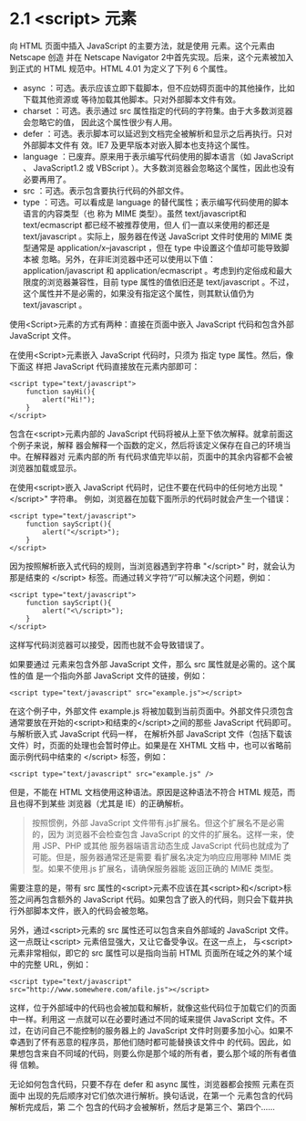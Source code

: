 # 2.1 &lt;script&gt; 元素

向 HTML 页面中插入 JavaScript 的主要方法，就是使用  元素。这个元素由 Netscape 创造 并在 Netscape Navigator 2中首先实现。后来，这个元素被加入到正式的 HTML 规范中。HTML 4.01 为定义了下列 6 个属性。 

* async ：可选。表示应该立即下载脚本，但不应妨碍页面中的其他操作，比如下载其他资源或 等待加载其他脚本。只对外部脚本文件有效。 
* charset ：可选。表示通过 src 属性指定的代码的字符集。由于大多数浏览器会忽略它的值， 因此这个属性很少有人用。 
* defer ：可选。表示脚本可以延迟到文档完全被解析和显示之后再执行。只对外部脚本文件有 效。IE7 及更早版本对嵌入脚本也支持这个属性。 
* language ：已废弃。原来用于表示编写代码使用的脚本语言（如 JavaScript 、 JavaScript1.2 或 VBScript ）。大多数浏览器会忽略这个属性，因此也没有必要再用了。 
* src ：可选。表示包含要执行代码的外部文件。 
* type ：可选。可以看成是 language 的替代属性；表示编写代码使用的脚本语言的内容类型（也 称为 MIME 类型）。虽然 text/javascript和text/ecmascript 都已经不被推荐使用，但人 们一直以来使用的都还是 text/javascript 。实际上，服务器在传送 JavaScript 文件时使用的 MIME 类型通常是 application/x–javascript ，但在 type 中设置这个值却可能导致脚本被 忽略。另外，在非IE浏览器中还可以使用以下值： application/javascript 和 application/ecmascript 。考虑到约定俗成和最大限度的浏览器兼容性，目前 type 属性的值依旧还是 text/javascript 。不过，这个属性并不是必需的，如果没有指定这个属性，则其默认值仍为 text/javascript 。

使用&lt;Script&gt;元素的方式有两种：直接在页面中嵌入 JavaScript 代码和包含外部 JavaScript 文件。 

在使用&lt;Script&gt;元素嵌入 JavaScript 代码时，只须为  指定 type 属性。然后，像下面这 样把 JavaScript 代码直接放在元素内部即可：

```text
<script type="text/javascript">
    function sayHi(){
        alert("Hi!");
    }
</script>
```

包含在&lt;script&gt;元素内部的 JavaScript 代码将被从上至下依次解释。就拿前面这个例子来说，解释 器会解释一个函数的定义，然后将该定义保存在自己的环境当中。在解释器对  元素内部的所 有代码求值完毕以前，页面中的其余内容都不会被浏览器加载或显示。

在使用&lt;script&gt;嵌入 JavaScript 代码时，记住不要在代码中的任何地方出现 "&lt;/script&gt;" 字符串。 例如，浏览器在加载下面所示的代码时就会产生一个错误：

```text
<script type="text/javascript">
    function sayScript(){
        alert("</script>");
    }
</script>
```

因为按照解析嵌入式代码的规则，当浏览器遇到字符串 "&lt;/script&gt;" 时，就会认为那是结束的 &lt;/script&gt; 标签。而通过转义字符“/”可以解决这个问题，例如：

```text
<script type="text/javascript">
    function sayScript(){
        alert("<\/script>");
    }
</script>
```

这样写代码浏览器可以接受，因而也就不会导致错误了。

 如果要通过  元素来包含外部 JavaScript 文件，那么 src 属性就是必需的。这个属性的值 是一个指向外部 JavaScript 文件的链接，例如：

```text
<script type="text/javascript" src="example.js"></script>
```

在这个例子中，外部文件 example.js 将被加载到当前页面中。外部文件只须包含通常要放在开始的&lt;script&gt;和结束的&lt;/script&gt;之间的那些 JavaScript 代码即可。与解析嵌入式 JavaScript 代码一样， 在解析外部 JavaScript 文件（包括下载该文件）时，页面的处理也会暂时停止。如果是在 XHTML 文档 中，也可以省略前面示例代码中结束的 &lt;/script&gt; 标签，例如：

```text
<script type="text/javascript" src="example.js" />
```

但是，不能在 HTML 文档使用这种语法。原因是这种语法不符合 HTML 规范，而且也得不到某些 浏览器（尤其是 IE）的正确解析。

> 按照惯例，外部 JavaScript 文件带有.js扩展名。但这个扩展名不是必需的，因为 浏览器不会检查包含 JavaScript 的文件的扩展名。这样一来，使用 JSP、PHP 或其他 服务器端语言动态生成 JavaScript 代码也就成为了可能。但是，服务器通常还是需要 看扩展名决定为响应应用哪种 MIME 类型。如果不使用.js 扩展名，请确保服务器能 返回正确的 MIME 类型。

需要注意的是，带有 src 属性的&lt;script&gt;元素不应该在其&lt;script&gt;和&lt;/script&gt;标签之间再包含额外的 JavaScript 代码。如果包含了嵌入的代码，则只会下载并执行外部脚本文件，嵌入的代码会被忽略。 

另外，通过&lt;script&gt;元素的 src 属性还可以包含来自外部域的 JavaScript 文件。这一点既让&lt;script&gt; 元素倍显强大，又让它备受争议。在这一点上，  与&lt;script&gt;元素非常相似，即它的 src 属性可以是指向当前 HTML 页面所在域之外的某个域中的完整 URL，例如：

```text
<script type="text/javascript" src="http://www.somewhere.com/afile.js"></script>
```

 这样，位于外部域中的代码也会被加载和解析，就像这些代码位于加载它们的页面中一样。利用这 一点就可以在必要时通过不同的域来提供 JavaScript 文件。不过，在访问自己不能控制的服务器上的 JavaScript 文件时则要多加小心。如果不幸遇到了怀有恶意的程序员，那他们随时都可能替换该文件中 的代码。因此，如果想包含来自不同域的代码，则要么你是那个域的所有者，要么那个域的所有者值得 信赖。 

无论如何包含代码，只要不存在 defer 和 async 属性，浏览器都会按照  元素在页面中 出现的先后顺序对它们依次进行解析。换句话说，在第一个  元素包含的代码解析完成后，第 二个  包含的代码才会被解析，然后才是第三个、第四个……

